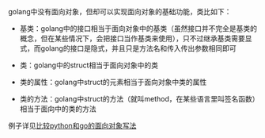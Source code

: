 golang中没有面向对象，但却可以实现面向对象的基础功能，类比如下：

- 基类：golang中的接口相当于面向对象中的基类（虽然接口并不完全是基类的概念，但在某些情况下，会把接口当作基类来使用），只不过继承基类需要显式，而golang的接口是隐式，并且只是方法名和传入传出参数相同即可

- 类：golang中的struct相当于面向对象中的类

- 类的属性：golang中struct的元素相当于面向对象中类的属性

- 类的方法：golang中struct的方法（就叫method，在某些语言里叫签名函数）相当于面向中的类的方法

例子详见[比较python和go的面向对象写法](/method/overview/#_2)
